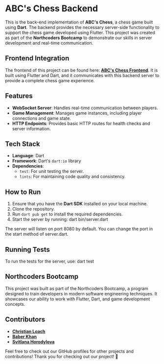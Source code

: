 # ABC's Chess Backend

This is the back-end implementation of **ABC's Chess**, a chess game built using **Dart**. The backend provides the necessary server-side functionality to support the chess game developed using Flutter. This project was created as part of the **Northcoders Bootcamp** to demonstrate our skills in server development and real-time communication.

## Frontend Integration

The frontend of this project can be found here: **[ABC's Chess Frontend](https://github.com/henryloach/nc_abcs_boardgame_frontend)**. It is built using Flutter and Dart, and it communicates with this backend server to provide a complete chess game experience.

## Features

- **WebSocket Server**: Handles real-time communication between players.
- **Game Management**: Manages game instances, including player connections and game state.
- **HTTP Endpoints**: Provides basic HTTP routes for health checks and server information.

## Tech Stack

- **Language**: Dart
- **Framework**: Dart's `dart:io` library
- **Dependencies**:
  - `test`: For unit testing the server.
  - `lints`: For maintaining code quality and consistency.

## How to Run

1. Ensure that you have the **Dart SDK** installed on your local machine.
2. Clone the repository.
3. Run `dart pub get` to install the required dependencies.
4. Start the server by running:
   dart bin/server.dart

The server will listen on port 8080 by default. You can change the port in the start method of server.dart.

## Running Tests
To run the tests for the server, use:
dart test

## Northcoders Bootcamp

This project was built as part of the Northcoders Bootcamp, a program designed to train developers in modern software engineering techniques. It showcases our ability to work with Flutter, Dart, and game development concepts.

## Contributors

- **[Christian Loach](https://github.com/henryloach)**
- **[Baber Khan](https://github.com/baberlabs)**
- **[Svitlana Horodylova](https://github.com/horodylova)**

Feel free to check out our GitHub profiles for other projects and contributions!
Thank you for checking out our project! 🎉